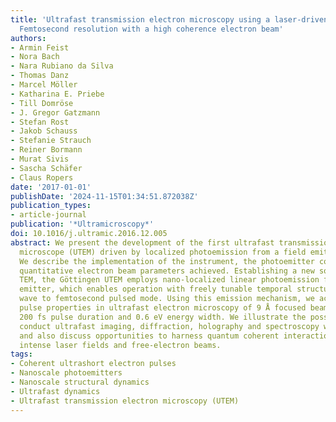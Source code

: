 ```yaml
---
title: 'Ultrafast transmission electron microscopy using a laser-driven field emitter:
  Femtosecond resolution with a high coherence electron beam'
authors:
- Armin Feist
- Nora Bach
- Nara Rubiano da Silva
- Thomas Danz
- Marcel Möller
- Katharina E. Priebe
- Till Domröse
- J. Gregor Gatzmann
- Stefan Rost
- Jakob Schauss
- Stefanie Strauch
- Reiner Bormann
- Murat Sivis
- Sascha Schäfer
- Claus Ropers
date: '2017-01-01'
publishDate: '2024-11-15T01:34:51.872038Z'
publication_types:
- article-journal
publication: '*Ultramicroscopy*'
doi: 10.1016/j.ultramic.2016.12.005
abstract: We present the development of the first ultrafast transmission electron
  microscope (UTEM) driven by localized photoemission from a field emitter cathode.
  We describe the implementation of the instrument, the photoemitter concept and the
  quantitative electron beam parameters achieved. Establishing a new source for ultrafast
  TEM, the Göttingen UTEM employs nano-localized linear photoemission from a Schottky
  emitter, which enables operation with freely tunable temporal structure, from continuous
  wave to femtosecond pulsed mode. Using this emission mechanism, we achieve record
  pulse properties in ultrafast electron microscopy of 9 Å focused beam diameter,
  200 fs pulse duration and 0.6 eV energy width. We illustrate the possibility to
  conduct ultrafast imaging, diffraction, holography and spectroscopy with this instrument
  and also discuss opportunities to harness quantum coherent interactions between
  intense laser fields and free-electron beams.
tags:
- Coherent ultrashort electron pulses
- Nanoscale photoemitters
- Nanoscale structural dynamics
- Ultrafast dynamics
- Ultrafast transmission electron microscopy (UTEM)
---
```

